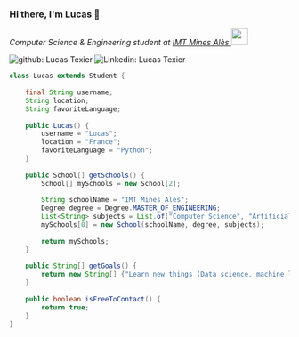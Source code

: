 ### Hi there, I'm Lucas 👋

<p><em>Computer Science & Engineering student at <a href="https://www.imt-mines-ales.fr/">IMT Mines Alès
</a><img src="https://media.giphy.com/media/WUlplcMpOCEmTGBtBW/giphy.gif" width="30"> 
</em></p>

![github: Lucas Texier](https://img.shields.io/badge/-Github-black?style=flat-square&logo=Github&logoColor=white&link=https://github.com/LucasTexier/LucasTexier/)
![Linkedin: Lucas Texier](https://img.shields.io/badge/-Lucas-blue?style=flat-square&logo=Linkedin&logoColor=white&link=https://www.linkedin.com/in/lucas-texier/)

```java
class Lucas extends Student {
    
    final String username;
    String location;
    String favoriteLanguage;
    
    public Lucas() {
        username = "Lucas";
        location = "France";
        favoriteLanguage = "Python";
    }
    
    public School[] getSchools() {
        School[] mySchools = new School[2];
        
        String schoolName = "IMT Mines Alès";
        Degree degree = Degree.MASTER_OF_ENGINEERING;
        List<String> subjects = List.of("Computer Science", "Artificial Intelligence", "General Engineering");
        mySchools[0] = new School(schoolName, degree, subjects);
        
        return mySchools;
    }
    
    public String[] getGoals() {
        return new String[] {"Learn new things (Data science, machine learning, development)", "Contribute to OpenSource"};
    }
    
    public boolean isFreeToContact() {
        return true;
    }
}
